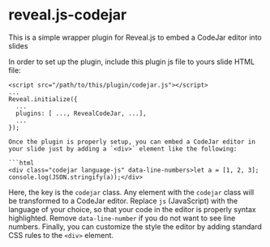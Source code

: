 # reveal.js-codejar
This is a simple wrapper plugin for Reveal.js to embed a CodeJar editor into slides

In order to set up the plugin, include this plugin js file to yours slide HTML file:

```
<script src="/path/to/this/plugin/codejar.js"></script>
...
Reveal.initialize({
  ...
  plugins: [ ..., RevealCodeJar, ...],
  ...
});

Once the plugin is properly setup, you can embed a CodeJar editor in your slide just by adding a `<div>` element like the following:

```html
<div class="codejar language-js" data-line-numbers>let a = [1, 2, 3];
console.log(JSON.stringify(a));</div>
```

Here, the key is the `codejar` class. Any element with the `codejar` class will be transformed to a CodeJar editor.
Replace `js` (JavaScript) with the language of your choice, so that your code in the editor is properly syntax highlighted.
Remove `data-line-number` if you do not want to see line numbers. Finally, you can customize the style the editor by adding standard CSS rules to the `<div>` element.

